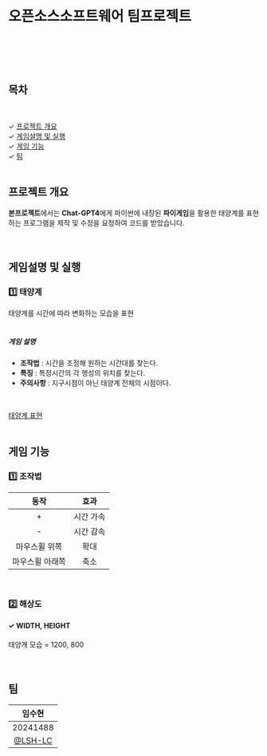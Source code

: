 # 오픈소스소프트웨어 팀프로젝트
<br><br>

<br>

## 목차
<br>

✓ [프로젝트 개요](#프로젝트-개요)<br>
✓ [게임설명 및 실행](#게임설명-및-실행)<br>
✓ [게임 기능](#게임-기능)<br>
✓ [팀](#팀)<br>
<br>

## 프로젝트 개요
**본프로젝트**에서는 **Chat-GPT4**에게 파이썬에 내장된 **파이게임**을 활용한 태양계를 표현하는 프로그램을 제작 및 수정을 요청하여 코드를 받았습니다. <br>
<br><br>

## 게임설명 및 실행
### 1️⃣ 태양계
태양계를 시간에 따라 변화하는 모습을 표현
<br><br>

##### 게임 설명
- **조작법** : 시간을 조정해 원하는 시간대를 찾는다.
- **특징** : 특정시간의 각 행성의 위치를 찾는다.
- **주의사항** : 지구시점이 아닌 태양계 전체의 시점이다.
  
<br>

[태양계 표현](https://github.com/YUM-MING/The-Adventures-Of-The-Seven/blob/main/%EB%AF%B8%EB%A1%9C%20%ED%83%88%EC%B6%9C%20%EA%B2%8C%EC%9E%84.md)
<br><br>

## 게임 기능
### 1️⃣ 조작법

|동작|효과|
|:---:|:---:|
|+|시간 가속|
|-|시간 감속|
|마우스휠 위쪽|확대|
|마우스휠 아래쪽|축소|

<br>

### 2️⃣ 해상도
#### ✓ WIDTH, HEIGHT
태양계 모습 = 1200, 800<br>
<br><br>

## 팀

|임수현|
|:---:|
|20241488|
|[@LSH-LC](https://github.com/LSH-LC)|

